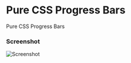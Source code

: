 # Pure CSS Progress Bars

Pure CSS Progress Bars

### Screenshot

<img src="https://raw.githubusercontent.com/rkchauhan/pure-css-progress-bars/master/assets/imgs/screenshot-2.png" alt="Screenshot" />